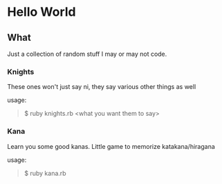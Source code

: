 # Hello World

## What
Just a collection of random stuff I may or may not code.

### Knights
These ones won't just say ni, they say various other things as well

usage:
> $ ruby knights.rb &lt;what you want them to say&gt;

### Kana
Learn you some good kanas. Little game to memorize katakana/hiragana

usage:  
> $ ruby kana.rb  
